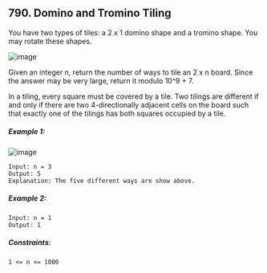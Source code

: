 ﻿## 790. Domino and Tromino Tiling

You have two types of tiles: a 2 x 1 domino shape and a tromino shape. You may rotate these shapes.

![image](https://user-images.githubusercontent.com/36387585/209416585-247ef72e-f90d-4ec6-a2b4-afefba9b93ea.png)

Given an integer n, return the number of ways to tile an 2 x n board. Since the answer may be very large, return it modulo 10^9 + 7.

In a tiling, every square must be covered by a tile. Two tilings are different if and only if there are two 4-directionally adjacent cells on the board such that exactly one of the tilings has both squares occupied by a tile.

##### Example 1:

![image](https://user-images.githubusercontent.com/36387585/209416592-3e4373db-f0da-408a-952f-2c2f43766cd7.png)

    Input: n = 3
    Output: 5
    Explanation: The five different ways are show above.

##### Example 2:

    Input: n = 1
    Output: 1

##### Constraints:

    1 <= n <= 1000
